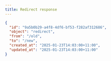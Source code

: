 ```yaml
---
title: Redirect response
---
```


```json {% process=false filename="Response" %}
{
  "id": "9a5b0b29-a4f8-4df6-bf53-f282af312686",
  "object": "redirect",
  "from": "/old",
  "to": "/new",
  "created_at": "2025-01-23T14:03:00+11:00",
  "updated_at": "2025-01-23T14:03:00+11:00"
}
```
